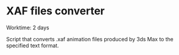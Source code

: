 # XAF files converter
Worktime: 2 days

Script that converts .xaf animation files produced by 3ds Max to the specified text format.

